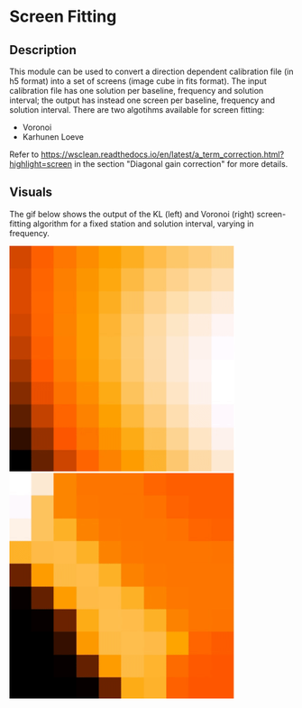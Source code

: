 # Screen Fitting

## Description
This module can be used to convert a direction dependent calibration file (in h5 format) into a set of screens (image cube in fits format).
The input calibration file has one solution per baseline, frequency and solution interval; the output has instead one screen per baseline, frequency and solution interval. 
There are two algotihms available for screen fitting:
- Voronoi
- Karhunen Loeve

Refer to https://wsclean.readthedocs.io/en/latest/a_term_correction.html?highlight=screen in the section "Diagonal gain correction" for more details.

<!-- ## Badges
On some READMEs, you may see small images that convey metadata, such as whether or not all the tests are passing for the project. You can use Shields to add some to your README. Many services also have instructions for adding a badge. -->

## Visuals
The gif below shows the output of the KL (left) and Voronoi (right) screen-fitting algorithm for a fixed station and solution interval, varying in frequency. 

<!-- ![Alt Text](resources/kl_screen_fitting.gif)
![Alt Text](resources/voronoi_screen_fitting.gif) -->
<img src="resources/kl_screen_fitting.gif" width="400" height="400" />
<img src="resources/voronoi_screen_fitting.gif" width="400" height="400" />

<!-- ## Installation
Within a particular ecosystem, there may be a common way of installing things, such as using Yarn, NuGet, or Homebrew. However, consider the possibility that whoever is reading your README is a novice and would like more guidance. Listing specific steps helps remove ambiguity and gets people to using your project as quickly as possible. If it only runs in a specific context like a particular programming language version or operating system or has dependencies that have to be installed manually, also add a Requirements subsection.

## Usage 
Use examples liberally, and show the expected output if you can. It's helpful to have inline the smallest example of usage that you can demonstrate, while providing links to more sophisticated examples if they are too long to reasonably include in the README.

## Support
Tell people where they can go to for help. It can be any combination of an issue tracker, a chat room, an email address, etc.

## Roadmap
If you have ideas for releases in the future, it is a good idea to list them in the README.

## Contributing
State if you are open to contributions and what your requirements are for accepting them.

For people who want to make changes to your project, it's helpful to have some documentation on how to get started. Perhaps there is a script that they should run or some environment variables that they need to set. Make these steps explicit. These instructions could also be useful to your future self.

You can also document commands to lint the code or run tests. These steps help to ensure high code quality and reduce the likelihood that the changes inadvertently break something. Having instructions for running tests is especially helpful if it requires external setup, such as starting a Selenium server for testing in a browser.

## Authors and acknowledgment
Show your appreciation to those who have contributed to the project.

## License
For open source projects, say how it is licensed.

## Project status
If you have run out of energy or time for your project, put a note at the top of the README saying that development has slowed down or stopped completely. Someone may choose to fork your project or volunteer to step in as a maintainer or owner, allowing your project to keep going. You can also make an explicit request for maintainers. -->

